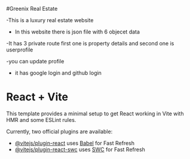 #Greenix Real Estate




-This is a luxury real estate website




- In this website there is json file with 6 objecet data





-It has 3 private route first one is property details and second one is userprofile





-you can update profile 



- it has google login and github login 





# React + Vite

This template provides a minimal setup to get React working in Vite with HMR and some ESLint rules.

Currently, two official plugins are available:

- [@vitejs/plugin-react](https://github.com/vitejs/vite-plugin-react/blob/main/packages/plugin-react/README.md) uses [Babel](https://babeljs.io/) for Fast Refresh
- [@vitejs/plugin-react-swc](https://github.com/vitejs/vite-plugin-react-swc) uses [SWC](https://swc.rs/) for Fast Refresh
